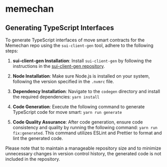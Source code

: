 # memechan



## Generating TypeScript Interfaces

To generate TypeScript interfaces of move smart contracts for the Memechan repo using the `sui-client-gen` tool, adhere to the following steps:

1. **sui-client-gen Installation**: Install `sui-client-gen` by following the instructions in the [sui-client-gen repository](https://github.com/kunalabs-io/sui-client-gen).

2. **Node Installation**: Make sure Node.js is installed on your system, following the version specified in the `.nvmrc` file.

3. **Dependency Installation**: Navigate to the `codegen` directory and install the required dependencies: `yarn install`

4. **Code Generation**: Execute the following command to generate TypeScript code for move smart: `yarn run generate`

5. **Code Quality Assurance**: After code generation, ensure code consistency and quality by running the following command: `yarn run fix:generated`. This command utilizes ESLint and Prettier to format and lint the generated code.

Please note that to maintain a manageable repository size and to minimize unnecessary changes in version control history, the generated code is not included in the repository.
